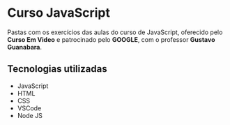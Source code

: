 # Curso JavaScript
Pastas com os exercícios das aulas do curso de JavaScript,
oferecido pelo **Curso Em Video** e patrocinado pelo **GOOGLE**, com o professor **Gustavo Guanabara**.

## Tecnologias utilizadas
- JavaScript
- HTML
- CSS
- VSCode
- Node JS
